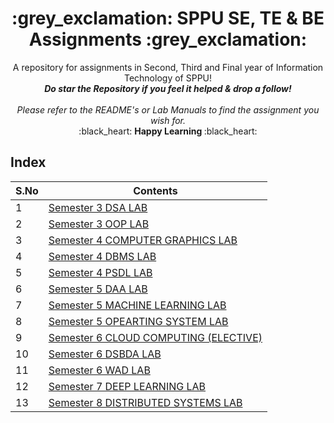 
<h1 align="middle"> :grey_exclamation: SPPU SE, TE & BE Assignments :grey_exclamation: </h1>
<p align ="middle"> A repository for assignments in Second, Third and Final year of Information Technology of SPPU! <br>
<b><i>Do star the Repository if you feel it helped & drop a follow!</b></i> <br><br>
<i>Please refer to the README's or Lab Manuals to find the assignment you wish for. </i> <br>
:black_heart: <b> Happy Learning </b> :black_heart:
<br></p>

## Index
| S.No | Contents |
| ------- | --- |
| 1 | [Semester 3 DSA LAB](https://github.com/bhaumikmaan/SPPU-Second-Year-Assignments/tree/main/Semester%203/Data%20Structures%20and%20Algorithms%20Lab) |
| 2 | [Semester 3 OOP LAB](https://github.com/bhaumikmaan/SPPU-Second-Year-Assignments/tree/main/Semester%203/Object%20Oriented%20Programming%20Lab)|
| 3 | [Semester 4 COMPUTER GRAPHICS LAB](https://github.com/bhaumikmaan/SPPU-Second-Year-Assignments/tree/main/Semester%204/Computer%20Graphics%20Lab) |
| 4 | [Semester 4 DBMS LAB](https://github.com/bhaumikmaan/SPPU-Second-Year-Assignments/tree/main/Semester%204/DBMS%20Lab) |
| 5 | [Semester 4 PSDL LAB](https://github.com/bhaumikmaan/SPPU-Second-Year-Assignments/tree/main/Semester%204/PSDL%20Lab)|
| 6 | [Semester 5 DAA LAB](https://github.com/bhaumikmaan/SPPU-SE-TE-Assignments/tree/main/Semester%205/DAA) |
| 7 | [Semester 5 MACHINE LEARNING LAB](https://github.com/bhaumikmaan/SPPU-SE-TE-Assignments/tree/main/Semester%205/ML)|
| 8 | [Semester 5 OPEARTING SYSTEM LAB](https://github.com/bhaumikmaan/SPPU-SE-TE-Assignments/tree/main/Semester%205/OS)|
| 9 | [Semester 6 CLOUD COMPUTING (ELECTIVE)](https://github.com/bhaumikmaan/SPPU-SE-TE-Assignments/tree/main/Semester%206/Cloud%20Computing%20(Elective))|
| 10 | [Semester 6 DSBDA LAB](https://github.com/bhaumikmaan/SPPU-SE-TE-Assignments/tree/main/Semester%206/DSBDAL)|
| 11 | [Semester 6 WAD LAB](https://github.com/bhaumikmaan/SPPU-SE-TE-Assignments/tree/main/Semester%206/WADL)|
| 12 | [Semester 7 DEEP LEARNING LAB](https://github.com/bhaumikmaan/SPPU-SE-TE-Assignments/tree/main/Semester%207/Deep%20Learning)|
| 13 | [Semester 8 DISTRIBUTED SYSTEMS LAB](https://github.com/bhaumikmaan/SPPU-SE-TE-Assignments/tree/main/Semester%208/Distributed%20Systems)|

